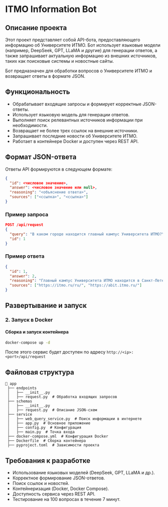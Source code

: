 # ITMO Information Bot

## Описание проекта
Этот проект представляет собой API-бота, предоставляющего информацию об Университете ИТМО. Бот использует языковые модели (например, DeepSeek, GPT, LLaMA и другие) для генерации ответов, а также запрашивает актуальную информацию из внешних источников, таких как поисковые системы и новостные сайты.

Бот предназначен для обработки вопросов о Университете ИТМО и возвращает ответы в формате JSON.

## Функциональность
- Обрабатывает входящие запросы и формирует корректные JSON-ответы.
- Использует языковую модель для генерации ответов.
- Выполняет поиск релевантных источников информации при необходимости.
- Возвращает не более трех ссылок на внешние источники.
- Запрашивает последние новости об Университете ИТМО.
- Работает в контейнере Docker и доступен через REST API.

## Формат JSON-ответа
Ответы API формируются в следующем формате:
```json
{
  "id": <числовое значение>,
  "answer": <числовое значение или null>,
  "reasoning": "<объяснение ответа>",
  "sources": ["<ссылка>", "<ссылка>"]
}
```

### Пример запроса
```json
POST /api/request
{
  "query": "В каком городе находится главный кампус Университета ИТМО?\n1. Москва\n2. Санкт-Петербург\n3. Екатеринбург\n4. Нижний Новгород",
  "id": 1
}
```

### Пример ответа
```json
{
  "id": 1,
  "answer": 2,
  "reasoning": "Главный кампус Университета ИТМО находится в Санкт-Петербурге. Эта информация подтверждается официальным сайтом.",
  "sources": ["https://itmo.ru/ru/", "https://abit.itmo.ru/"]
}
```

## Развертывание и запуск


### 2. Запуск в Docker
#### Сборка и запуск контейнера
```bash
docker-compose up -d
```
После этого сервис будет доступен по адресу `http://<ip>:<port>/api/request`

## Файловая структура
```
📂 app
 ├── endpoints
 │   ├── __init__.py
 │   ├── request.py  # Обработка входящих запросов
 ├── schemas
 │   ├── __init__.py
 │   ├── request.py  # Описание JSON-схем
 ├── service
 │   ├── web_query_service.py  # Поиск информации в интернете
 │   ├── app.py  # Основное приложение
 │   ├── config.py  # Конфигурация
 │   ├── main.py  # Точка входа
 ├── docker-compose.yml  # Конфигурация Docker
 ├── Dockerfile  # Сборка контейнера
 ├── pyproject.toml  # Зависимости проекта
```

## Требования к разработке
- Использование языковых моделей (DeepSeek, GPT, LLaMA и др.).
- Корректное формирование JSON-ответов.
- Поиск ссылок и новостей.
- Контейнеризация (Docker, Docker Compose).
- Доступность сервиса через REST API.
- Тестирование на 100 вопросах в течение 7 минут.
